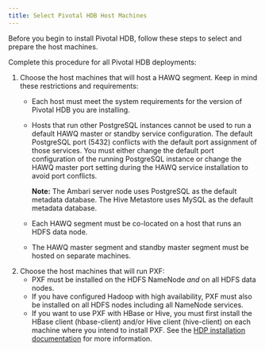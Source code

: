```yaml
---
title: Select Pivotal HDB Host Machines
---
```


Before you begin to install Pivotal HDB, follow these steps to select and prepare the host machines.

Complete this procedure for all Pivotal HDB deployments:

1.  Choose the host machines that will host a HAWQ segment. Keep in mind these restrictions and requirements:
    -   Each host must meet the system requirements for the version of Pivotal HDB you are installing.
    -   Hosts that run other PostgreSQL instances cannot be used to run a default HAWQ master or standby service configuration. The default PostgreSQL port \(5432\) conflicts with the default port assignment of those services. You must either change the default port configuration of the running PostgreSQL instance or change the HAWQ master port setting during the HAWQ service installation to avoid port conflicts.

        **Note:** The Ambari server node uses PostgreSQL as the default metadata database. The Hive Metastore uses MySQL as the default metadata database.
    -   Each HAWQ segment must be co-located on a host that runs an HDFS data node.
    -   The HAWQ master segment and standby master segment must be hosted on separate machines.
2.  Choose the host machines that will run PXF:
    -   PXF must be installed on the HDFS NameNode *and* on all HDFS data nodes.
    -   If you have configured Hadoop with high availability, PXF must also be installed on all HDFS nodes including all NameNode services.
    -   If you want to use PXF with HBase or Hive, you must first install the HBase client \(hbase-client\) and/or Hive client \(hive-client\) on each machine where you intend to install PXF. See the [HDP installation documentation](http://docs.hortonworks.com/HDPDocuments/HDP2/HDP-2.3.4/index.html) for more information.

